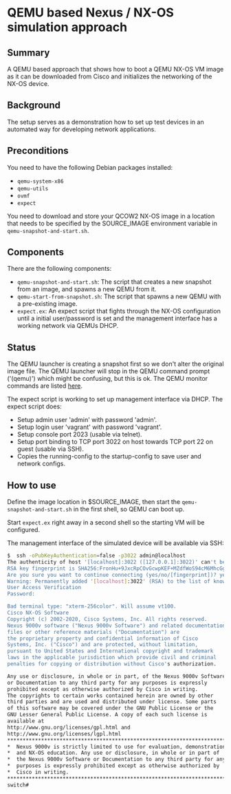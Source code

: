 # QEMU based Nexus / NX-OS simulation approach

## Summary

A QEMU based approach that shows how to boot a QEMU NX-OS VM image
as it can be downloaded from Cisco and initializes the networking
of the NX-OS device.

## Background

The setup serves as a demonstration how to set up test devices in an automated
way for developing network applications.

## Preconditions

You need to have the following Debian packages installed:

* `qemu-system-x86`
* `qemu-utils`
* `ovmf`
* `expect`

You need to download and store your QCOW2 NX-OS image in a location that
needs to be specified by the SOURCE_IMAGE environment variable in
`qemu-snapshot-and-start.sh`.

## Components

There are the following components:

* `qemu-snapshot-and-start.sh`: The script that creates a new snapshot from an image, and spawns a new QEMU from it.
* `qemu-start-from-snapshot.sh`: The script that spawns a new QEMU with a pre-existing image.
* `expect.ex`: An expect script that fights through the NX-OS
  configuration until a initial user/password is set and
  the management interface has a working network via QEMUs DHCP.

## Status

The QEMU launcher is creating a snapshot first so we don't alter the original
image file. The QEMU launcher will stop in the QEMU command prompt ('(qemu)') which
might be confusing, but this is ok.
The QEMU monitor commands are listed [here](https://qemu-project.gitlab.io/qemu/system/monitor.html).

The expect script is working to set up management interface via DHCP.
The expect script does:

* Setup admin user 'admin' with password 'admin'.
* Setup login user 'vagrant' with password 'vagrant'.
* Setup console port 2023 (usable via telnet).
* Setup port binding to TCP port 3022 on host towards TCP port 22 on guest (usable via SSH).
* Copies the running-config to the startup-config to save user and network configs.

## How to use

Define the image location in $SOURCE_IMAGE, then start the `qemu-snapshot-and-start.sh` in the first shell,
so QEMU can boot up.

Start `expect.ex` right away in a second shell so the starting VM will be configured.

The management interface of the simulated device will be available via
SSH:

```bash
$  ssh -oPubKeyAuthentication=false -p3022 admin@localhost
The authenticity of host '[localhost]:3022 ([127.0.0.1]:3022)' can't be established.
RSA key fingerprint is SHA256:FronHu+9JxcRpCOvGcwpKEF+MZdfWoS94cM6MhcGghg.
Are you sure you want to continue connecting (yes/no/[fingerprint])? yes
Warning: Permanently added '[localhost]:3022' (RSA) to the list of known hosts.
User Access Verification
Password: 

Bad terminal type: "xterm-256color". Will assume vt100.
Cisco NX-OS Software
Copyright (c) 2002-2020, Cisco Systems, Inc. All rights reserved.
Nexus 9000v software ("Nexus 9000v Software") and related documentation,
files or other reference materials ("Documentation") are
the proprietary property and confidential information of Cisco
Systems, Inc. ("Cisco") and are protected, without limitation,
pursuant to United States and International copyright and trademark
laws in the applicable jurisdiction which provide civil and criminal
penalties for copying or distribution without Cisco's authorization.

Any use or disclosure, in whole or in part, of the Nexus 9000v Software
or Documentation to any third party for any purposes is expressly
prohibited except as otherwise authorized by Cisco in writing.
The copyrights to certain works contained herein are owned by other
third parties and are used and distributed under license. Some parts
of this software may be covered under the GNU Public License or the
GNU Lesser General Public License. A copy of each such license is
available at
http://www.gnu.org/licenses/gpl.html and
http://www.gnu.org/licenses/lgpl.html
***************************************************************************
*  Nexus 9000v is strictly limited to use for evaluation, demonstration   *
*  and NX-OS education. Any use or disclosure, in whole or in part of     *
*  the Nexus 9000v Software or Documentation to any third party for any   *
*  purposes is expressly prohibited except as otherwise authorized by     *
*  Cisco in writing.                                                      *
***************************************************************************
switch# 
```
